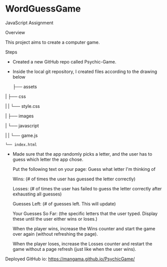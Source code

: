 # WordGuessGame

JavaScript Assignment


Overview

This project aims to create a computer game.

Steps

- Created a new GitHub repo called Psychic-Game.
- Inside the local git repository, I created files according to the drawing below

   ├── assets

|       ├── css

|       |  └── style.css

|       ├── images

|       └── javascript

|       |  └── game.js

    └── index.html

- Made sure that the app randomly picks a letter, and the user has to guess which letter the app chose. 

    Put the following text on your page: Guess what letter I'm thinking of

    Wins: (# of times the user has guessed the letter correctly)

    Losses: (# of times the user has failed to guess the letter correctly after exhausting all guesses)

    Guesses Left: (# of guesses left. This will update)

    Your Guesses So Far: (the specific letters that the user typed. Display these until the user either wins or loses.)

    When the player wins, increase the Wins counter and start the game over again (without refreshing the page).

    When the player loses, increase the Losses counter and restart the game without a page refresh (just like when the user wins).


Deployed GitHub io: https://mangama.github.io/PsychicGame/